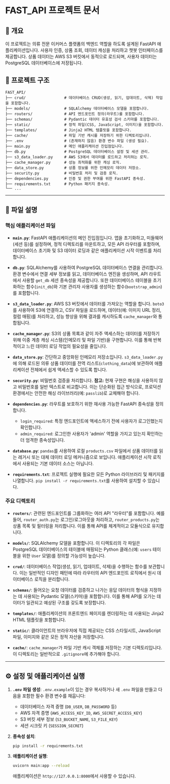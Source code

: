 # FAST_API 프로젝트 문서

## 🚀 개요

이 프로젝트는 의류 전문 이커머스 플랫폼의 백엔드 역할을 하도록 설계된 FastAPI 애플리케이션입니다. 사용자 인증, 상품 조회, 데이터 캐싱을 처리하고 챗봇 인터페이스를 제공합니다. 상품 데이터는 AWS S3 버킷에서 동적으로 로드되며, 사용자 데이터는 PostgreSQL 데이터베이스에 저장됩니다.

## 📁 프로젝트 구조

```
FAST_API/
├── crud/                 # 데이터베이스 CRUD(생성, 읽기, 업데이트, 삭제) 작업을 포함합니다.
├── models/               # SQLAlchemy 데이터베이스 모델을 포함합니다.
├── routers/              # API 엔드포인트 정의(라우트)를 포함합니다.
├── schemas/              # Pydantic 데이터 유효성 검사 스키마를 포함합니다.
├── static/               # 정적 파일(CSS, JavaScript, 이미지)을 포함합니다.
├── templates/            # Jinja2 HTML 템플릿을 포함합니다.
├── cache/                # 파일 기반 캐시를 저장하기 위한 디렉토리입니다.
├── .env                  # (존재하지 않음) 환경 변수 파일 (생성 필요).
├── main.py               # 메인 애플리케이션 진입점입니다.
├── db.py                 # PostgreSQL 데이터베이스 설정 및 세션 관리.
├── s3_data_loader.py     # AWS S3에서 데이터를 로드하고 처리하는 로직.
├── cache_manager.py      # 성능 최적화를 위한 캐싱 로직.
├── data_store.py         # 상품 정보를 위한 인메모리 데이터 저장소.
├── security.py           # 비밀번호 처리 및 검증 로직.
├── dependencies.py       # 인증 및 권한 부여를 위한 FastAPI 종속성.
├── requirements.txt      # Python 패키지 종속성.
└── ...
```

---

## 📄 파일 설명

### 핵심 애플리케이션 파일

*   **`main.py`**: FastAPI 애플리케이션의 메인 진입점입니다. 앱을 초기화하고, 미들웨어(세션 등)를 설정하며, 정적 디렉토리를 마운트하고, 모든 API 라우터를 포함하며, 데이터베이스 초기화 및 S3 데이터 로딩과 같은 애플리케이션 시작 이벤트를 처리합니다.

*   **`db.py`**: SQLAlchemy를 사용하여 PostgreSQL 데이터베이스 연결을 관리합니다. 환경 변수에서 연결 세부 정보를 읽고, 데이터베이스 엔진을 생성하며, API 라우트에서 사용할 `get_db` 세션 종속성을 제공합니다. 또한 데이터베이스 테이블을 초기화하는 함수(`init_db`)와 기본 관리자 사용자를 생성하는 함수(`bootstrap_admin`)를 포함합니다.

*   **`s3_data_loader.py`**: AWS S3 버킷에서 데이터를 가져오는 역할을 합니다. `boto3`를 사용하여 S3에 연결하고, CSV 파일을 로드하며, 데이터(예: 이미지 URL 정리, 컬럼 매핑)를 처리하고, 성능 향상을 위해 결과를 캐시하도록 `cache_manager`와 통합됩니다.

*   **`cache_manager.py`**: S3의 상품 목록과 같이 자주 액세스하는 데이터를 저장하기 위해 이중 계층 캐싱 시스템(인메모리 및 파일 기반)을 구현합니다. 이를 통해 반복적이고 느린 데이터 로딩 작업의 필요성을 줄입니다.

*   **`data_store.py`**: 간단하고 중앙화된 인메모리 저장소입니다. `s3_data_loader.py`에 의해 로드된 의류 상품 데이터를 전역 리스트(`clothing_data`)에 보관하여 애플리케이션 전체에서 쉽게 액세스할 수 있도록 합니다.

*   **`security.py`**: 비밀번호 검증을 처리합니다. **참고:** 현재 구현은 해싱을 사용하지 않고 비밀번호를 일반 텍스트로 비교합니다. 이는 단순화된 접근 방식으로, 프로덕션 환경에서는 안전한 해싱 라이브러리(예: `passlib`)로 교체해야 합니다.

*   **`dependencies.py`**: 라우트를 보호하기 위한 재사용 가능한 FastAPI 종속성을 정의합니다.
    *   `login_required`: 특정 엔드포인트에 액세스하기 전에 사용자가 로그인했는지 확인합니다.
    *   `admin_required`: 로그인한 사용자가 'admin' 역할을 가지고 있는지 확인하는 더 엄격한 종속성입니다.

*   **`database.py`**: `pandas`를 사용하여 로컬 `products.csv` 파일에서 상품 데이터를 읽는 레거시 또는 대체 데이터 로딩 메커니즘으로 보입니다. 애플리케이션 시작 로직에서 사용되는 기본 데이터 소스는 아닙니다.

*   **`requirements.txt`**: 프로젝트 실행에 필요한 모든 Python 라이브러리 및 패키지를 나열합니다. `pip install -r requirements.txt`를 사용하여 설치할 수 있습니다.

### 주요 디렉토리

*   **`routers/`**: 관련된 엔드포인트를 그룹화하는 여러 API "라우터"를 포함합니다. 예를 들어, `router_auth.py`는 로그인/로그아웃을 처리하고, `router_products.py`는 상품 목록 및 필터링을 처리합니다. 이를 통해 API를 체계적이고 모듈식으로 유지합니다.

*   **`models/`**: SQLAlchemy 모델을 포함합니다. 이 디렉토리의 각 파일은 PostgreSQL 데이터베이스의 테이블에 매핑되는 Python 클래스(예: `users` 테이블을 위한 `User` 모델)를 정의할 가능성이 높습니다.

*   **`crud/`**: 데이터베이스 작업(생성, 읽기, 업데이트, 삭제)을 수행하는 함수를 보관합니다. 이는 일반적인 디자인 패턴에 따라 라우터의 API 엔드포인트 로직에서 원시 데이터베이스 로직을 분리합니다.

*   **`schemas/`**: 들어오는 요청 데이터를 검증하고 나가는 응답 데이터의 형식을 지정하는 데 사용되는 Pydantic 모델(스키마)을 포함합니다. 이를 통해 API를 오가는 데이터가 일관되고 예상된 구조를 갖도록 보장합니다.

*   **`templates/`**: 애플리케이션의 프론트엔드 페이지를 렌더링하는 데 사용되는 Jinja2 HTML 템플릿을 포함합니다.

*   **`static/`**: 클라이언트의 브라우저에 직접 제공되는 CSS 스타일시트, JavaScript 파일, 이미지와 같은 모든 정적 자산을 저장합니다.

*   **`cache/`**: `cache_manager`가 파일 기반 캐시 객체를 저장하는 기본 디렉토리입니다. 이 디렉토리는 일반적으로 `.gitignore`에 추가해야 합니다.

---

## ⚙️ 설정 및 애플리케이션 실행

1.  **`.env` 파일 생성**: `.env.example`이 있는 경우 복사하거나 새 `.env` 파일을 만들고 다음을 포함한 필수 환경 변수를 채웁니다:
    *   데이터베이스 자격 증명 (`DB_USER`, `DB_PASSWORD` 등)
    *   AWS 자격 증명 (`AWS_ACCESS_KEY_ID`, `AWS_SECRET_ACCESS_KEY`)
    *   S3 버킷 세부 정보 (`S3_BUCKET_NAME`, `S3_FILE_KEY`)
    *   세션 시크릿 키 (`SESSION_SECRET`)

2.  **종속성 설치**:
    ```bash
    pip install -r requirements.txt
    ```

3.  **애플리케이션 실행**:
    ```bash
    uvicorn main:app --reload
    ```
    애플리케이션은 `http://127.0.0.1:8000`에서 사용할 수 있습니다.